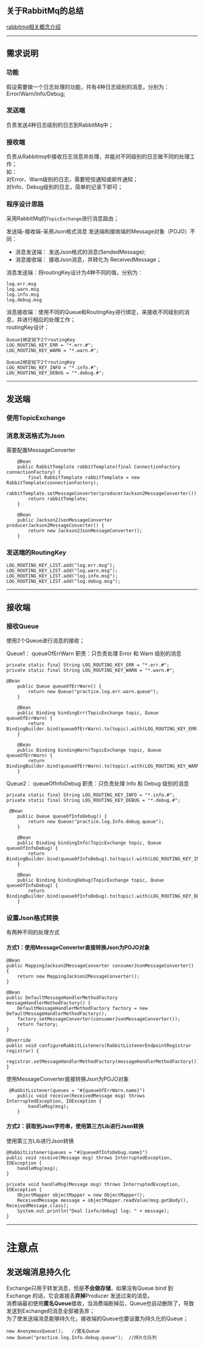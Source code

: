 ## 关于RabbitMq的总结
[rabbitmq相关概念介绍](https://github.com/ssslinppp/SpringBootStudy/tree/master/rabbitmq/rabbitmqdemo)          

---

## 需求说明
### 功能  
假设需要做一个日志处理的功能，共有4种日志级别的消息，分别为：Error/Warn/Info/Debug;    

### 发送端    
负责发送4种日志级别的日志到RabbitMq中；

### 接收端  
负责从Rabbitmq中接收日志消息并处理，并能对不同级别的日志做不同的处理工作；   
如：    
对Error、Warn级别的日志，需要短信通知或邮件通知；    
对Info、Debug级别的日志，简单的记录下即可；

### 程序设计思路
采用RabbitMq的`TopicExchange`进行消息路由；         

发送端-接收端-采用Json格式消息
发送端和接收端的Message对象（POJO）不同：
- 消息发送端： 发送Json格式的消息(SendedMessage);
- 消息接收端： 接收Json消息，并转化为 ReceivedMessage；

消息发送端：将routingKey设计为4种不同的值，分别为：
```
log.err.msg
log.warn.msg
log.info.msg
log.debug.msg
```

消息接收端：使用不同的Queue和RoutingKey进行绑定，来接收不同级别的消息，并进行相应的处理工作；       
routingKey设计：
```
Queue1绑定如下2个routingKey
LOG_ROUTING_KEY_ERR = "*.err.#";
LOG_ROUTING_KEY_WARN = "*.warn.#";

Queue2绑定如下2个routingKey
LOG_ROUTING_KEY_INFO = "*.info.#";
LOG_ROUTING_KEY_DEBUG = "*.debug.#";
```

---

## 发送端
### 使用TopicExchange
### 消息发送格式为Json
需要配置MessageConverter
```
    @Bean
    public RabbitTemplate rabbitTemplate(final ConnectionFactory connectionFactory) {
        final RabbitTemplate rabbitTemplate = new RabbitTemplate(connectionFactory);
        rabbitTemplate.setMessageConverter(producerJackson2MessageConverter());
        return rabbitTemplate;
    }

    @Bean
    public Jackson2JsonMessageConverter producerJackson2MessageConverter() {
        return new Jackson2JsonMessageConverter();
    }
```

### 发送端的RoutingKey
```
LOG_ROUTING_KEY_LIST.add("log.err.msg");
LOG_ROUTING_KEY_LIST.add("log.warn.msg");
LOG_ROUTING_KEY_LIST.add("log.info.msg");
LOG_ROUTING_KEY_LIST.add("log.debug.msg");
```

---

## 接收端
### 接收Queue
使用2个Queue进行消息的接收；   

Queue1： queueOfErrWarn
职责：只负责处理 Error 和 Warn 级别的消息
```
private static final String LOG_ROUTING_KEY_ERR = "*.err.#";
private static final String LOG_ROUTING_KEY_WARN = "*.warn.#";
    
@Bean
    public Queue queueOfErrWarn() {
        return new Queue("practice.log.err.warn.queue");
    }

    @Bean
    public Binding bindingErr(TopicExchange topic, Queue queueOfErrWarn) {
        return BindingBuilder.bind(queueOfErrWarn).to(topic).with(LOG_ROUTING_KEY_ERR);
    }

    @Bean
    public Binding bindingWarn(TopicExchange topic, Queue queueOfErrWarn) {
        return BindingBuilder.bind(queueOfErrWarn).to(topic).with(LOG_ROUTING_KEY_WARN);
    }
```

Queue2： queueOfInfoDebug
职责：只负责处理 Info 和 Debug 级别的消息
```
private static final String LOG_ROUTING_KEY_INFO = "*.info.#";
private static final String LOG_ROUTING_KEY_DEBUG = "*.debug.#";

 @Bean
    public Queue queueOfInfoDebug() {
        return new Queue("practice.log.Info.debug.queue");
    }

    @Bean
    public Binding bindingInfo(TopicExchange topic, Queue queueOfInfoDebug) {
        return BindingBuilder.bind(queueOfInfoDebug).to(topic).with(LOG_ROUTING_KEY_INFO);
    }

    @Bean
    public Binding bindingDebug(TopicExchange topic, Queue queueOfInfoDebug) {
        return BindingBuilder.bind(queueOfInfoDebug).to(topic).with(LOG_ROUTING_KEY_DEBUG);
    }
```

### 设置Json格式转换
有两种不同的处理方式
#### 方式1：使用MessageConverter直接转换Json为POJO对象
```
@Bean
public MappingJackson2MessageConverter consumerJsonMessageConverter() {
    return new MappingJackson2MessageConverter();
}

@Bean
public DefaultMessageHandlerMethodFactory messageHandlerMethodFactory() {
    DefaultMessageHandlerMethodFactory factory = new DefaultMessageHandlerMethodFactory();
    factory.setMessageConverter(consumerJsonMessageConverter());
    return factory;
}

@Override
public void configureRabbitListeners(RabbitListenerEndpointRegistrar registrar) {
    registrar.setMessageHandlerMethodFactory(messageHandlerMethodFactory());
}
```

使用MessageConverter直接转换Json为POJO对象
```
 @RabbitListener(queues = "#{queueOfErrWarn.name}")
    public void receive(ReceivedMessage msg) throws InterruptedException, IOException {
        handleMsg(msg);
    }
```

#### 方式2：获取到Json字符串，使用第三方Lib进行Json转换
使用第三方Lib进行Json转换
```
@RabbitListener(queues = "#{queueOfInfoDebug.name}")
public void receive(Message msg) throws InterruptedException, IOException {
    handleMsg(msg);
}

private void handleMsg(Message msg) throws InterruptedException, IOException {
    ObjectMapper objectMapper = new ObjectMapper();
    ReceivedMessage message = objectMapper.readValue(msg.getBody(), ReceivedMessage.class);
    System.out.println("Deal [info/debug] log: " + message);
}
```

---

# 注意点
## 发送端消息持久化
Exchange只用于转发消息，但是**不会做存储**，如果没有Queue bind 到Exchange 的话，它会直接丢**弃掉**Producer 发送过来的消息。         
消费端最初使用**匿名Queue**接收，当消费端断掉后，Queue也自动删除了，导致发送到Exchange的消息全部被丢弃；   
为了使发送端消息能够持久化，接收端的Queue也要设置为持久化的Queue；
```
new AnonymousQueue();   //匿名Queue
new Queue("practice.log.Info.debug.queue");  //持久化队列
```





